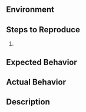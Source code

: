 ## Environment

<!--- Provide information about the environment in which this error happened-->

## Steps to Reproduce

<!--- Provide a link to a live example, or an unambiguous set of steps to -->
<!--- reproduce this bug. Include code to reproduce, if relevant -->

1.

## Expected Behavior

<!--- Tell us what should happen -->

## Actual Behavior

<!--- Tell us what happens instead -->

## Description

<!--- Provide a more detailed introduction to the issue itself, and why you consider it to be a bug -->
